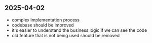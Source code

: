 ## 2025-04-02
- complex implementation process
- codebase should be improved
- it's easier to understand the business logic if we can see the code
- old feature that is not being used should be removed